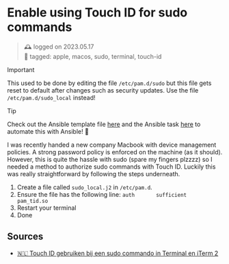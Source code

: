 # Enable using Touch ID for sudo commands
> 🕰️ logged on 2023.05.17 <br>
> 🔖 tagged: apple, macos, sudo, terminal, touch-id

> [!IMPORTANT]
> This used to be done by editing the file `/etc/pam.d/sudo` but this file gets reset to default after changes such as security updates. Use the file `/etc/pam.d/sudo_local` instead!

> [!TIP]
> Check out the  Ansible template file [here](https://github.com/bvdbasch/dotfiles/blob/master/roles/macos/templates/sudo_local.j2) and the Ansible task [here](https://github.com/bvdbasch/dotfiles/blob/20df2f90e8e706cdb5a3de7f0980b99d91647809/roles/macos/tasks/main.yml#L14) to automate this with Ansible! 🤙

I was recently handed a new company Macbook with device management policies. A strong password policy is enforced on the machine (as it should). However, this is quite the hassle with sudo (spare my fingers plzzzz) so I needed a method to authorize sudo commands with Touch ID. Luckily this was really straightforward by following the steps underneath.

1. Create a file called `sudo_local.j2` in `/etc/pam.d`.
2. Ensure the file has the following line: `auth       sufficient     pam_tid.so`
3. Restart your terminal
4. Done

## Sources
+ [🇳🇱 Touch ID gebruiken bij een sudo commando in Terminal en iTerm 2](https://www.appletips.nl/terminal-touch-id-sudo)
